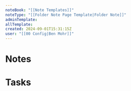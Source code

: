 ```yaml
---
noteBook: "[[Note Templates]]"
noteType: "[[Folder Note Page Template|Folder Note]]"
adminTemplate:
allTemplate:
created: 2024-09-01T15:31:15Z
user: "[[00 Config|Ben Mohr]]"
---
```

# Notes
# Tasks

